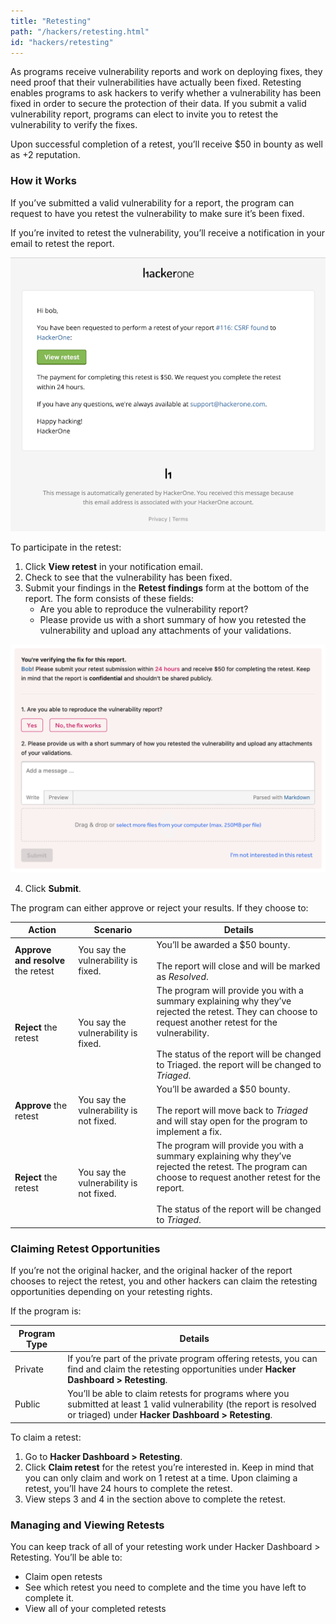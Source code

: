 ```yaml
---
title: "Retesting"
path: "/hackers/retesting.html"
id: "hackers/retesting"
---
```


As programs receive vulnerability reports and work on deploying fixes, they need proof that their vulnerabilities have actually been fixed. Retesting enables programs to ask hackers to verify whether a vulnerability has been fixed in order to secure the protection of their data. If you submit a valid vulnerability report, programs can elect to invite you to retest the vulnerability to verify the fixes.

Upon successful completion of a retest, you’ll receive $50 in bounty as well as +2 reputation.

### How it Works

If you’ve submitted a valid vulnerability for a report, the program can request to have you retest the vulnerability to make sure it’s been fixed.

If you’re invited to retest the vulnerability, you’ll receive a notification in your email to retest the report.

![retest hacker invitation email](./images/retest-invitation-email.png)

To participate in the retest:

1. Click **View retest** in your notification email.
2. Check to see that the vulnerability has been fixed.
3. Submit your findings in the **Retest findings** form at the bottom of the report. The form consists of these fields:
     * Are you able to reproduce the vulnerability report?
     * Please provide us with a short summary of how you retested the vulnerability and upload any attachments of your validations.

![retest form](./images/retest-findings-form.png)

4. Click **Submit**.

The program can either approve or reject your results. If they choose to:

Action | Scenario | Details
------ | -------- | -------
**Approve and resolve** the retest | You say the vulnerability is fixed. | You’ll be awarded a $50 bounty. <br><br>The report will close and will be marked as *Resolved*.
**Reject** the retest | You say the vulnerability is fixed. | The program will provide you with a summary explaining why they’ve rejected the retest. They can choose to request another retest for the vulnerability. <br><br>The status of the report will be changed to Triaged. the report will be changed to *Triaged*.
**Approve** the retest | You say the vulnerability is not fixed. | You’ll be awarded a $50 bounty. <br><br>The report will move back to *Triaged* and will stay open for the program to implement a fix.
**Reject** the retest | You say the vulnerability is not fixed. | The program will provide you with a summary explaining why they’ve rejected the retest. The program can choose to request another retest for the report. <br><br>The status of the report will be changed to *Triaged*.

### Claiming Retest Opportunities
If you’re not the original hacker, and the original hacker of the report chooses to reject the retest, you and other hackers can claim the retesting opportunities depending on your retesting rights.

If the program is:

Program Type | Details
------------ | --------
Private | If you’re part of the private program offering retests, you can find and claim the retesting opportunities under **Hacker Dashboard > Retesting**.
Public | You’ll be able to claim retests for programs where you submitted at least 1 valid vulnerability (the report is resolved or triaged) under **Hacker Dashboard > Retesting**.

To claim a retest:
1. Go to **Hacker Dashboard > Retesting**.
2. Click **Claim retest** for the retest you’re interested in. Keep in mind that you can only claim and work on 1 retest at a time. Upon claiming a retest, you’ll have 24 hours to complete the retest.
3. View steps 3 and 4 in the section above to complete the retest.

### Managing and Viewing Retests
You can keep track of all of your retesting work under Hacker Dashboard > Retesting. You’ll be able to:
* Claim open retests
* See which retest you need to complete and the time you have left to complete it.
* View all of your completed retests
